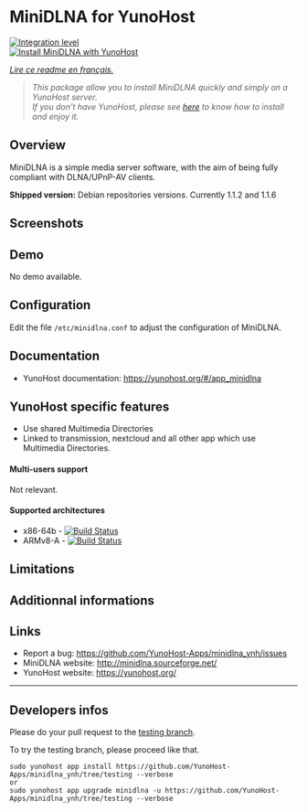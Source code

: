 # MiniDLNA for YunoHost

[![Integration level](https://dash.yunohost.org/integration/minidlna.svg)](https://dash.yunohost.org/appci/app/minidlna)  
[![Install MiniDLNA with YunoHost](https://install-app.yunohost.org/install-with-yunohost.png)](https://install-app.yunohost.org/?app=minidlna)

*[Lire ce readme en français.](./README_fr.md)*

> *This package allow you to install MiniDLNA quickly and simply on a YunoHost server.  
If you don't have YunoHost, please see [here](https://yunohost.org/#/install) to know how to install and enjoy it.*

## Overview

MiniDLNA is a simple media server software, with the aim of being fully compliant with DLNA/UPnP-AV clients.

**Shipped version:** Debian repositories versions. Currently 1.1.2 and 1.1.6

## Screenshots

## Demo

No demo available.

## Configuration

Edit the file `/etc/minidlna.conf` to adjust the configuration of MiniDLNA.

## Documentation

 * YunoHost documentation: https://yunohost.org/#/app_minidlna

## YunoHost specific features

* Use shared Multimedia Directories
* Linked to transmission, nextcloud and all other app which use Multimedia Directories.

#### Multi-users support

Not relevant.

#### Supported architectures

* x86-64b - [![Build Status](https://ci-apps.yunohost.org/jenkins/job/minidlna%20(Community)/badge/icon)](https://ci-apps.yunohost.org/jenkins/job/minidlna%20(Community)/)
* ARMv8-A - [![Build Status](https://ci-apps-arm.yunohost.org/jenkins/job/minidlna%20(Community)%20(%7EARM%7E)/badge/icon)](https://ci-apps-arm.yunohost.org/jenkins/job/minidlna%20(Community)%20(%7EARM%7E)/)

## Limitations

## Additionnal informations

## Links

 * Report a bug: https://github.com/YunoHost-Apps/minidlna_ynh/issues
 * MiniDLNA website: http://minidlna.sourceforge.net/
 * YunoHost website: https://yunohost.org/

---

Developers infos
----------------

Please do your pull request to the [testing branch](https://github.com/YunoHost-Apps/minidlna_ynh/tree/testing).

To try the testing branch, please proceed like that.
```
sudo yunohost app install https://github.com/YunoHost-Apps/minidlna_ynh/tree/testing --verbose
or
sudo yunohost app upgrade minidlna -u https://github.com/YunoHost-Apps/minidlna_ynh/tree/testing --verbose
```

